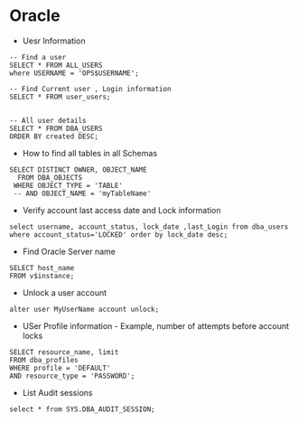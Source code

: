Oracle
======


* Uesr Information
```
-- Find a user 
SELECT * FROM ALL_USERS
where USERNAME = 'OPS$USERNAME';

-- Find Current user , Login information
SELECT * FROM user_users;


-- All user details
SELECT * FROM DBA_USERS
ORDER BY created DESC;

```

* How to find all tables in all Schemas 
```
SELECT DISTINCT OWNER, OBJECT_NAME 
  FROM DBA_OBJECTS
 WHERE OBJECT_TYPE = 'TABLE'
 -- AND OBJECT_NAME = 'myTableName'
 ```

* Verify account last access date and Lock information
```
select username, account_status, lock_date ,last_Login from dba_users where account_status='LOCKED' order by lock_date desc;
```

* Find Oracle Server name
```
SELECT host_name
FROM v$instance;
```

* Unlock a user account
```
alter user MyUserName account unlock;
```

* USer Profile information - Example, number of attempts before account locks
```
SELECT resource_name, limit
FROM dba_profiles 
WHERE profile = 'DEFAULT'
AND resource_type = 'PASSWORD';
```

* List Audit sessions
```
select * from SYS.DBA_AUDIT_SESSION;
```


